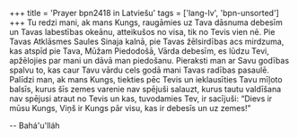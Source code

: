 +++
title = 'Prayer bpn2418 in Latviešu'
tags = ['lang-lv', 'bpn-unsorted']
+++
Tu redzi mani, ak mans Kungs, raugāmies uz Tava dāsnuma debesīm un Tavas labestības okeānu, atteikušos no visa, tik no Tevis vien nē. Pie Tavas Atklāsmes Saules Sinaja kalnā, pie Tavas žēlsirdības acs mirdzuma, kas atspīd pie Tava, Mūžam Piedodošā, Vārda debesīm, es lūdzu Tevi, apžēlojies par mani un dāvā man piedošanu. Pieraksti man ar Savu godības spalvu to, kas caur Tavu vārdu cels godā mani Tavas radības pasaulē. Palīdzi man, ak mans Kungs, tiekties pēc Tevis un ieklausīties Tavu mīļoto balsīs, kurus šīs zemes varenie nav spējuši salauzt, kurus tautu valdīšana nav spējusi atraut no Tevis un kas, tuvodamies Tev, ir sacījuši: “Dievs ir mūsu Kungs, Viņš ir Kungs pār visu, kas ir debesīs un uz zemes!”

-- Bahá'u'lláh
